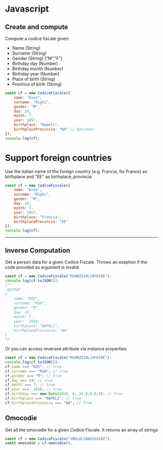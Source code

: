 # Javascript
Create and compute
-------

Compute a codice fiscale given:

 - Name (String)
 - Surname (String)
 - Gender (String) ["M","F"]
 - Birthday day (Number)
 - Birthday month (Number)
 - Birthday year (Number)
 - Place of birth (String)
 - Province of birth (String)

```js
const cf = new CodiceFiscale({
    name: "Enzo",
    surname: "Righi",
    gender: "M",
    day: 24,
    month: 7,
    year: 1957,
    birthplace: "Napoli", 
    birthplaceProvincia: "NA" // Optional
});
console.log(cf);
```
Support foreign countries
===
Use the italian name of the foreign country (e.g. Francia, for France) as birthplace
and "EE" as birthplace_provincia
```js
const cf = new CodiceFiscale({
    name: "Enzo",
    surname: "Righi",
    gender: "M",
    day: 24,
    month: 7,
    year: 1957,
    birthplace: "Francia", 
    birthplaceProvincia: "EE"
});
console.log(cf);
```
----------
Inverse Computation
-------
Get a person data for a given Codice Fiscale. Throws an exeption if the code provided as argument is invalid.
```js
const cf = new CodiceFiscale("RGHNZE10L24F839E");
console.log(cf.toJSON());
/** 
 OUTPUT
{
    name: "NZE",
    surname: "RGH",
    gender: "M",
    day: 24,
    month: 7,
    year:  2010,
    birthplace: "NAPOLI",
    birthplaceProvincia: "NA"
}
*/
```
Or you can access reversed attribute via instance properties:
```js
const cf = new CodiceFiscale("RGHNZE10L24F839E");
console.log(cf.toJSON());
cf.name === "NZE"; // true
cf.surname === "RGH"; // true
cf.gender === "M"; // true
cf.day === 24; // true
cf.month === 7; // true
cf.year ===  2010; // true
cf.birthday === new Date(2010, 6, 24,0,0,0,0); // true
cf.birthplace === "NAPOLI"; // true
cf.birthplaceProvincia === "NA"; // true
```
Omocodie
-------
Get all the omocodie for a given Codice Fiscale. It returns an array of strings

```js
const cf = new CodiceFiscale("VNDLDL10A01G410Z");
const omocodie = cf.omocodie();
```